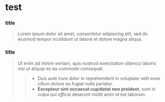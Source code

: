 # test
### title

> Lorem ipsum dolor sit amet, consectetur adipiscing elit, sed do eiusmod tempor incididunt ut labore et dolore magna aliqua.

### title

> Ut enim ad minim veniam, quis nostrud exercitation ullamco laboris nisi ut aliquip ex ea commodo consequat.
>
>> - Duis aute irure dolor in reprehenderit in voluptate velit esse cillum dolore eu fugiat nulla pariatur. <br>
>> - **Excepteur sint occaecat cupidatat non proident**, sunt in culpa qui *officia* deserunt mollit anim id est laborum.
